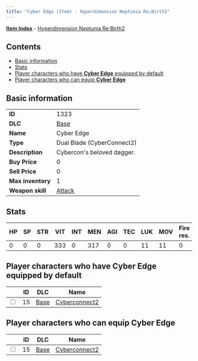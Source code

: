 ```yaml
---
title: "Cyber Edge (Item) - Hyperdimension Neptunia Re;Birth2"
---
```


[**Item Index**](/neptunia/rb2/item/index.html) - [Hyperdimension Neptunia Re;Birth2](/neptunia/rb2)

## Contents

- [Basic information](#basic-information)
- [Stats](#stats)
- [Player characters who have **Cyber Edge** equipped by default](#player-characters-who-have-cyber-edge-equipped-by-default)
- [Player characters who can equip **Cyber Edge**](#player-characters-who-can-equip-cyber-edge)

## Basic information

|   |   |
| -- | -- |
| **ID** | 1323 |
| **DLC** | [Base](/neptunia/rb2/dlc/0-base.html) |
| **Name** | Cyber Edge |
| **Type** | Dual Blade (CyberConnect2) |
| **Description** | Cybercon's beloved dagger. |
| **Buy Price** | 0 |
| **Sell Price** | 0 |
| **Max inventory** | 1 |
| **Weapon skill** | [Attack](/neptunia/rb2/skill/0-2101-attack.html) |

## Stats

| HP | SP | STR | VIT | INT | MEN | AGI | TEC | LUK | MOV | Fire res. | Ice res. | Wind res. | Lightning res. |
| -- | -- | --- | --- | --- | --- | --- | --- | --- | --- | --------- | -------- | --------- | -------------- |
| 0 | 0 | 0 | 333 | 0 | 317 | 0 | 0 | 11 | 11 | 0 | 0 | 0 | 0 |

## Player characters who have **Cyber Edge** equipped by default

|    | ID | DLC | Name |
| -- | -- | --- | ---- |
| <input type="checkbox" id="rb2-player-0-15" class="trackbox" /> | 15 | [Base](/neptunia/rb2/dlc/0-base.html) | [Cyberconnect2](/neptunia/rb2/player/0-15-cyberconnect2.html) |

## Player characters who can equip **Cyber Edge**

|    | ID | DLC | Name |
| -- | -- | --- | ---- |
| <input type="checkbox" id="rb2-player-0-15" class="trackbox" /> | 15 | [Base](/neptunia/rb2/dlc/0-base.html) | [Cyberconnect2](/neptunia/rb2/player/0-15-cyberconnect2.html) |